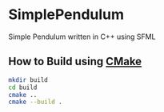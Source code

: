# SimplePendulum

Simple Pendulum written in C++ using SFML

## How to Build using [CMake](https://cmake.org/)

```bash
mkdir build
cd build
cmake ..
cmake --build .
```
